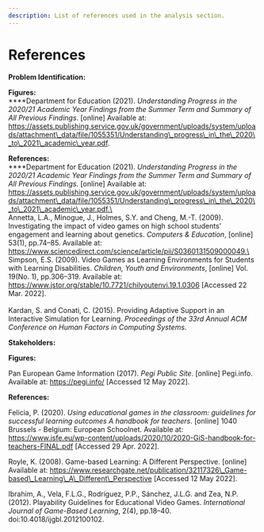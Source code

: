```yaml
---
description: List of references used in the analysis section.
---
```


# References

**Problem Identification:**

**Figures:**\
****Department for Education (2021). _Understanding Progress in the 2020/21 Academic Year Findings from the Summer Term and Summary of All Previous Findings_. \[online] Available at: https://assets.publishing.service.gov.uk/government/uploads/system/uploads/attachment\_data/file/1055351/Understanding\_progress\_in\_the\_2020\_to\_2021\_academic\_year.pdf.

**References:**\
****Department for Education (2021). _Understanding Progress in the 2020/21 Academic Year Findings from the Summer Term and Summary of All Previous Findings_. \[online] Available at: https://assets.publishing.service.gov.uk/government/uploads/system/uploads/attachment\_data/file/1055351/Understanding\_progress\_in\_the\_2020\_to\_2021\_academic\_year.pdf.\
\
Annetta, L.A., Minogue, J., Holmes, S.Y. and Cheng, M.-T. (2009). Investigating the impact of video games on high school students’ engagement and learning about genetics. _Computers & Education_, \[online] 53(1), pp.74–85. Available at: https://www.sciencedirect.com/science/article/pii/S0360131509000049.\
\
Simpson, E.S. (2009). Video Games as Learning Environments for Students with Learning Disabilities. _Children, Youth and Environments_, \[online] Vol. 19(No. 1), pp.306–319. Available at: https://www.jstor.org/stable/10.7721/chilyoutenvi.19.1.0306 \[Accessed 22 Mar. 2022].\
\
Kardan, S. and Conati, C. (2015). Providing Adaptive Support in an Interactive Simulation for Learning. _Proceedings of the 33rd Annual ACM Conference on Human Factors in Computing Systems_.

**Stakeholders:**

**Figures:**

Pan European Game Information (2017). _Pegi Public Site_. \[online] Pegi.info. Available at: https://pegi.info/ \[Accessed 12 May 2022].

**References:**

Felicia, P. (2020). _Using educational games in the classroom: guidelines for successful learning outcomes A handbook for teachers_. \[online] 1040 Brussels - Belgium: European Schoolnet. Available at: https://www.isfe.eu/wp-content/uploads/2020/10/2020-GiS-handbook-for-teachers-FINAL.pdf \[Accessed 29 Apr. 2022].

Royle, K. (2008). Game-based Learning: A Different Perspective. \[online] Available at: https://www.researchgate.net/publication/32117326\_Game-based\_Learning\_A\_Different\_Perspective \[Accessed 12 May 2022].

Ibrahim, A., Vela, F.L.G., Rodríguez, P.P., Sánchez, J.L.G. and Zea, N.P. (2012). Playability Guidelines for Educational Video Games. _International Journal of Game-Based Learning_, 2(4), pp.18–40. doi:10.4018/ijgbl.2012100102.
